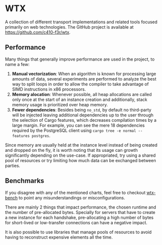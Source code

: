 # WTX

A collection of different transport implementations and related tools focused primarily on web technologies. The GitHub project is available at <https://github.com/c410-f3r/wtx>.

## Performance

Many things that generally improve performance are used in the project, to name a few:

1. **Manual vectorization**: When an algorithm is known for processing large amounts of data, several experiments are performed to analyze the best way to split loops in order to allow the compiler to take advantage of SIMD instructions in x86 processors.
2. **Memory alocation**: Whenever possible, all heap allocations are called only once at the start of an instance creation and additionally, stack memory usage is prioritized over heap memory.
3. **Fewer dependencies**: Besides being `no_std`, by default no third-party will be injected leaving additional dependencies up to the user through the selection of Cargo features, which decreases compilation times by a large margin. For example, you can see the mere 18 dependencies required by the PostgreSQL client using `cargo tree -e normal --features postgres`.

Since memory are usually held at the instance level instead of being created and dropped on the fly, it is worth noting that its usage can growth significantly depending on the use-case. If appropriated, try using a shared pool of resources or try limiting how much data can be exchanged between parties.

## Benchmarks

If you disagree with any of the mentioned charts, feel free to checkout [wtx-bench](https://github.com/c410-f3r/wtx/tree/main/wtx-bench) to point any misunderstandings or misconfigurations.

There are mainly 2 things that impact performance, the chosen runtime and the number of pre-allocated bytes. Specially for servers that have to create a new instance for each handshake, pre-allocating a high number of bytes for short-lived or low-transfer connections can have a negative impact.

It is also possible to use libraries that manage pools of resources to avoid having to reconstruct expensive elements all the time.
